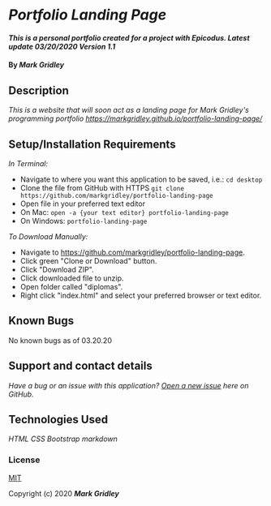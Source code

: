 # _Portfolio Landing Page_

#### _This is a personal portfolio created for a project with Epicodus. Latest update 03/20/2020 Version 1.1_

#### By _**Mark Gridley**_


## Description

_This is a website that will soon act as a landing page for Mark Gridley's programming portfolio_
_https://markgridley.github.io/portfolio-landing-page/_


## Setup/Installation Requirements

_In Terminal:_

* Navigate to where you want this application to be saved, i.e.:
```cd desktop```
* Clone the file from GitHub with HTTPS
```git clone https://github.com/markgridley/portfolio-landing-page```
* Open file in your preferred text editor
* On Mac: ```open -a {your text editor} portfolio-landing-page```
* On Windows: ```portfolio-landing-page```

_To Download Manually:_

* Navigate to https://github.com/markgridley/portfolio-landing-page.
* Click green "Clone or Download" button.
* Click "Download ZIP".
* Click downloaded file to unzip.
* Open folder called "diplomas".
* Right click "index.html" and select your preferred browser or text editor.

## Known Bugs

No known bugs as of 03.20.20

## Support and contact details

_Have a bug or an issue with this application? [Open a new issue](https://github.com/markgridley/portfolio-landing-page/issues) here on GitHub._

## Technologies Used

_*HTML*_
_*CSS*_
_*Bootstrap*_
_*markdown*_

### License

[MIT](https://choosealicense.com/licenses/mit/)

Copyright (c) 2020 **_Mark Gridley_**